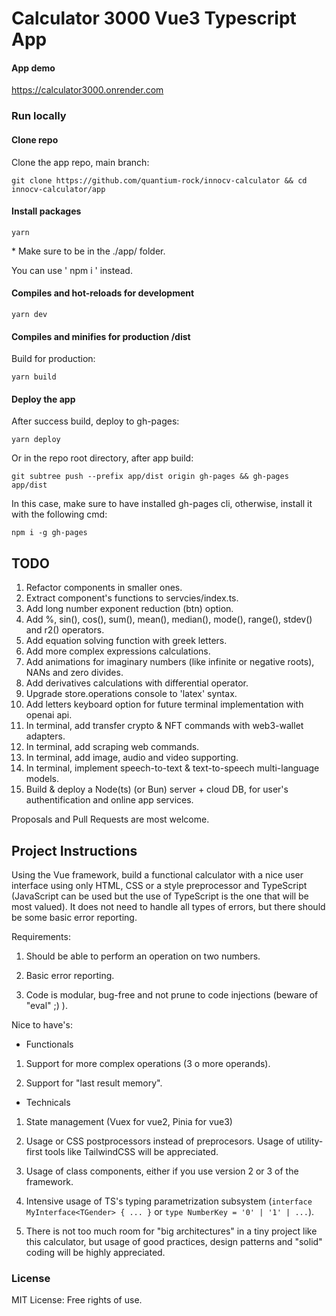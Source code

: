 # Calculator 3000 Vue3 Typescript App

#### App demo

https://calculator3000.onrender.com

### Run locally

#### Clone repo

Clone the app repo, main branch:

```
git clone https://github.com/quantium-rock/innocv-calculator && cd innocv-calculator/app
```

#### Install packages

```
yarn
```
\* Make sure to be in the ./app/ folder.

You can use ' npm i ' instead.

#### Compiles and hot-reloads for development

```
yarn dev
```

#### Compiles and minifies for production /dist

Build for production:

```
yarn build
```

#### Deploy the app

After success build, deploy to gh-pages:

```
yarn deploy
```

Or in the repo root directory, after app build:

```
git subtree push --prefix app/dist origin gh-pages && gh-pages app/dist
```

In this case, make sure to have installed gh-pages cli, otherwise, install it with the following cmd:

```
npm i -g gh-pages
```

## TODO

1. Refactor components in smaller ones.
2. Extract component's functions to servcies/index.ts.
3. Add long number exponent reduction (btn) option.
4. Add %, sin(), cos(), sum(), mean(), median(), mode(), range(), stdev() and r2() operators.
5. Add equation solving function with greek letters.
6. Add more complex expressions calculations.
7. Add animations for imaginary numbers (like infinite or negative roots), NANs and zero divides.
8. Add derivatives calculations with differential operator.
9. Upgrade store.operations console to 'latex' syntax.
10. Add letters keyboard option for future terminal implementation with openai api.
11. In terminal, add transfer crypto & NFT commands with web3-wallet adapters.
12. In terminal, add scraping web commands.
13. In terminal, add image, audio and video supporting.
14. In terminal, implement speech-to-text & text-to-speech multi-language models.
15. Build & deploy a Node(ts) (or Bun) server + cloud DB, for user's authentification and online app services.

Proposals and Pull Requests are most welcome.

## Project Instructions

Using the Vue framework, build a functional calculator with a nice user interface using only HTML, CSS or a style preprocessor and TypeScript (JavaScript can be used but the use of TypeScript is the one that will be most valued). It does not need to handle all types of errors, but there should be some basic error reporting.

Requirements:

1.  Should be able to perform an operation on two numbers.

2.  Basic error reporting.

3.  Code is modular, bug-free and not prune to code injections (beware of "eval" ;) ).

Nice to have's:

- Functionals

1.  Support for more complex operations (3 o more operands).

2.  Support for "last result memory".

- Technicals

1.  State management (Vuex for vue2, Pinia for vue3)

2.  Usage or CSS postprocessors instead of preprocesors. Usage of utility-first tools like TailwindCSS will be appreciated.

3.  Usage of class components, either if you use version 2 or 3 of the framework.

4.  Intensive usage of TS's typing parametrization subsystem (`interface MyInterface<TGender> { ... }` or `type NumberKey = '0' | '1' | ...`).

5.  There is not too much room for "big architectures" in a tiny project like this calculator, but usage of good practices, design patterns and "solid" coding will be highly appreciated.

### License

MIT License: Free rights of use.
